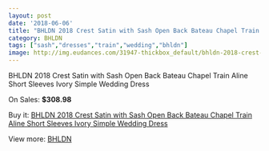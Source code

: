 ```yaml
---
layout: post
date: '2018-06-06'
title: "BHLDN 2018 Crest Satin with Sash Open Back Bateau Chapel Train Aline Short Sleeves Ivory Simple Wedding Dress"
category: BHLDN
tags: ["sash","dresses","train","wedding","bhldn"]
image: http://img.eudances.com/31947-thickbox_default/bhldn-2018-crest-satin-with-sash-open-back-bateau-chapel-train-aline-short-sleeves-ivory-simple-wedding-dress.jpg
---
```

BHLDN 2018 Crest Satin with Sash Open Back Bateau Chapel Train Aline Short Sleeves Ivory Simple Wedding Dress

On Sales: **$308.98**
<a href="https://www.eudances.com/en/bhldn/9963-bhldn-2018-crest-satin-with-sash-open-back-bateau-chapel-train-aline-short-sleeves-ivory-simple-wedding-dress.html"><amp-img layout="responsive" width="600" height="600" src="//img.eudances.com/31947-thickbox_default/bhldn-2018-crest-satin-with-sash-open-back-bateau-chapel-train-aline-short-sleeves-ivory-simple-wedding-dress.jpg" alt="BHLDN 2018 Crest Satin with Sash Open Back Bateau Chapel Train Aline Short Sleeves Ivory Simple Wedding Dress 0" /></a>
<a href="https://www.eudances.com/en/bhldn/9963-bhldn-2018-crest-satin-with-sash-open-back-bateau-chapel-train-aline-short-sleeves-ivory-simple-wedding-dress.html"><amp-img layout="responsive" width="600" height="600" src="//img.eudances.com/31954-thickbox_default/bhldn-2018-crest-satin-with-sash-open-back-bateau-chapel-train-aline-short-sleeves-ivory-simple-wedding-dress.jpg" alt="BHLDN 2018 Crest Satin with Sash Open Back Bateau Chapel Train Aline Short Sleeves Ivory Simple Wedding Dress 1" /></a>
<a href="https://www.eudances.com/en/bhldn/9963-bhldn-2018-crest-satin-with-sash-open-back-bateau-chapel-train-aline-short-sleeves-ivory-simple-wedding-dress.html"><amp-img layout="responsive" width="600" height="600" src="//img.eudances.com/31953-thickbox_default/bhldn-2018-crest-satin-with-sash-open-back-bateau-chapel-train-aline-short-sleeves-ivory-simple-wedding-dress.jpg" alt="BHLDN 2018 Crest Satin with Sash Open Back Bateau Chapel Train Aline Short Sleeves Ivory Simple Wedding Dress 2" /></a>
<a href="https://www.eudances.com/en/bhldn/9963-bhldn-2018-crest-satin-with-sash-open-back-bateau-chapel-train-aline-short-sleeves-ivory-simple-wedding-dress.html"><amp-img layout="responsive" width="600" height="600" src="//img.eudances.com/31952-thickbox_default/bhldn-2018-crest-satin-with-sash-open-back-bateau-chapel-train-aline-short-sleeves-ivory-simple-wedding-dress.jpg" alt="BHLDN 2018 Crest Satin with Sash Open Back Bateau Chapel Train Aline Short Sleeves Ivory Simple Wedding Dress 3" /></a>
<a href="https://www.eudances.com/en/bhldn/9963-bhldn-2018-crest-satin-with-sash-open-back-bateau-chapel-train-aline-short-sleeves-ivory-simple-wedding-dress.html"><amp-img layout="responsive" width="600" height="600" src="//img.eudances.com/31951-thickbox_default/bhldn-2018-crest-satin-with-sash-open-back-bateau-chapel-train-aline-short-sleeves-ivory-simple-wedding-dress.jpg" alt="BHLDN 2018 Crest Satin with Sash Open Back Bateau Chapel Train Aline Short Sleeves Ivory Simple Wedding Dress 4" /></a>
<a href="https://www.eudances.com/en/bhldn/9963-bhldn-2018-crest-satin-with-sash-open-back-bateau-chapel-train-aline-short-sleeves-ivory-simple-wedding-dress.html"><amp-img layout="responsive" width="600" height="600" src="//img.eudances.com/31950-thickbox_default/bhldn-2018-crest-satin-with-sash-open-back-bateau-chapel-train-aline-short-sleeves-ivory-simple-wedding-dress.jpg" alt="BHLDN 2018 Crest Satin with Sash Open Back Bateau Chapel Train Aline Short Sleeves Ivory Simple Wedding Dress 5" /></a>
<a href="https://www.eudances.com/en/bhldn/9963-bhldn-2018-crest-satin-with-sash-open-back-bateau-chapel-train-aline-short-sleeves-ivory-simple-wedding-dress.html"><amp-img layout="responsive" width="600" height="600" src="//img.eudances.com/31949-thickbox_default/bhldn-2018-crest-satin-with-sash-open-back-bateau-chapel-train-aline-short-sleeves-ivory-simple-wedding-dress.jpg" alt="BHLDN 2018 Crest Satin with Sash Open Back Bateau Chapel Train Aline Short Sleeves Ivory Simple Wedding Dress 6" /></a>
<a href="https://www.eudances.com/en/bhldn/9963-bhldn-2018-crest-satin-with-sash-open-back-bateau-chapel-train-aline-short-sleeves-ivory-simple-wedding-dress.html"><amp-img layout="responsive" width="600" height="600" src="//img.eudances.com/31948-thickbox_default/bhldn-2018-crest-satin-with-sash-open-back-bateau-chapel-train-aline-short-sleeves-ivory-simple-wedding-dress.jpg" alt="BHLDN 2018 Crest Satin with Sash Open Back Bateau Chapel Train Aline Short Sleeves Ivory Simple Wedding Dress 7" /></a>

Buy it: [BHLDN 2018 Crest Satin with Sash Open Back Bateau Chapel Train Aline Short Sleeves Ivory Simple Wedding Dress](https://www.eudances.com/en/bhldn/9963-bhldn-2018-crest-satin-with-sash-open-back-bateau-chapel-train-aline-short-sleeves-ivory-simple-wedding-dress.html "BHLDN 2018 Crest Satin with Sash Open Back Bateau Chapel Train Aline Short Sleeves Ivory Simple Wedding Dress")

View more: [BHLDN](https://www.eudances.com/en/124-bhldn "BHLDN")